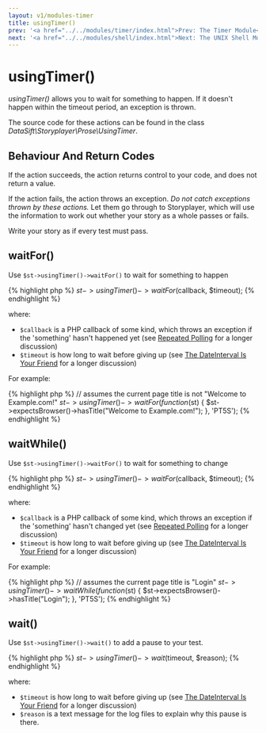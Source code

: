 ```yaml
---
layout: v1/modules-timer
title: usingTimer()
prev: '<a href="../../modules/timer/index.html">Prev: The Timer Module</a>'
next: '<a href="../../modules/shell/index.html">Next: The UNIX Shell Module</a>'
---
```


# usingTimer()

_usingTimer()_ allows you to wait for something to happen.  If it doesn't happen within the timeout period, an exception is thrown.

The source code for these actions can be found in the class _DataSift\Storyplayer\Prose\UsingTimer_.

## Behaviour And Return Codes

If the action succeeds, the action returns control to your code, and does not return a value.

If the action fails, the action throws an exception. _Do not catch exceptions thrown by these actions._ Let them go through to Storyplayer, which will use the information to work out whether your story as a whole passes or fails.

Write your story as if every test must pass.

## waitFor()

Use `$st->usingTimer()->waitFor()` to wait for something to happen

{% highlight php %}
$st->usingTimer()->waitFor($callback, $timeout);
{% endhighlight %}

where:

* `$callback` is a PHP callback of some kind, which throws an exception if the 'something' hasn't happened yet (see [Repeated Polling](index.html#repeated_polling) for a longer discussion)
* `$timeout` is how long to wait before giving up (see [The DateInterval Is Your Friend](index.html#the_dateinterval_is_your_friend) for a longer discussion)

For example:

{% highlight php %}
// assumes the current page title is not "Welcome to Example.com!"
$st->usingTimer()->waitFor(function($st) {
	$st->expectsBrowser()->hasTitle("Welcome to Example.com!");
}, 'PT5S');
{% endhighlight %}

## waitWhile()

Use `$st->usingTimer()->waitFor()` to wait for something to change

{% highlight php %}
$st->usingTimer()->waitFor($callback, $timeout);
{% endhighlight %}

where:

* `$callback` is a PHP callback of some kind, which throws an exception if the 'something' hasn't changed yet (see [Repeated Polling](index.html#repeated_polling) for a longer discussion)
* `$timeout` is how long to wait before giving up (see [The DateInterval Is Your Friend](index.html#the_dateinterval_is_your_friend) for a longer discussion)

For example:

{% highlight php %}
// assumes the current page title is "Login"
$st->usingTimer()->waitWhile(function($st) {
	$st->expectsBrowser()->hasTitle("Login");
}, 'PT5S');
{% endhighlight %}

## wait()

Use `$st->usingTimer()->wait()` to add a pause to your test.

{% highlight php %}
$st->usingTimer()->wait($timeout, $reason);
{% endhighlight %}

where:

* `$timeout` is how long to wait before giving up (see [The DateInterval Is Your Friend](index.html#the_dateinterval_is_your_friend) for a longer discussion)
* `$reason` is a text message for the log files to explain why this pause is there.